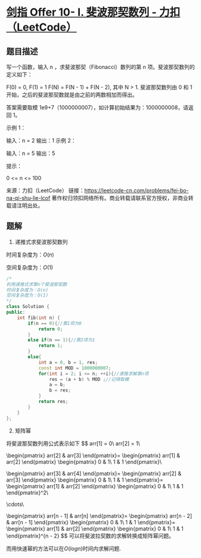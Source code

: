 # [剑指 Offer 10- I. 斐波那契数列 - 力扣（LeetCode）](https://leetcode-cn.com/problems/fei-bo-na-qi-shu-lie-lcof/)



## 题目描述

写一个函数，输入 n ，求斐波那契（Fibonacci）数列的第 n 项。斐波那契数列的定义如下：

F(0) = 0,   F(1) = 1
F(N) = F(N - 1) + F(N - 2), 其中 N > 1.
斐波那契数列由 0 和 1 开始，之后的斐波那契数就是由之前的两数相加而得出。

答案需要取模 1e9+7（1000000007），如计算初始结果为：1000000008，请返回 1。

 

示例 1：

输入：n = 2
输出：1
示例 2：

输入：n = 5
输出：5


提示：

0 <= n <= 100

来源：力扣（LeetCode）
链接：https://leetcode-cn.com/problems/fei-bo-na-qi-shu-lie-lcof
著作权归领扣网络所有。商业转载请联系官方授权，非商业转载请注明出处。



## 题解

1. 递推式求斐波那契数列

时间复杂度为：$O(n)$

空间复杂度为：$O(1)$

```c++
/*
利用递推式求第n个斐波那契数
时间复杂度为：O(n)
空间复杂度为：O(1)
*/
class Solution {
public:
    int fib(int n) {
        if(n == 0){//第1项为0
            return 0;
        }
        else if(n == 1){//第2项为1
            return 1;
        }
        else{
            int a = 0, b = 1, res;
            const int MOD = 1000000007;
            for(int i = 2; i <= n; ++i){//递推求解第n项
                res = (a + b) % MOD ;//记得取模
                a = b;
                b = res;
            }
            return res;
        }
    }
};
```



2. 矩阵幂

将斐波那契数列用公式表示如下
$$
arr[1] = 0\\
arr[2] = 1\\

\begin{pmatrix}
 arr[2] & arr[3]
\end{pmatrix}=
\begin{pmatrix}
 arr[1] & arr[2]
\end{pmatrix}
\begin{pmatrix}
 0 & 1\\ 1 & 1
\end{pmatrix}\\

\begin{pmatrix}
 arr[3] & arr[4]
\end{pmatrix}=
\begin{pmatrix}
 arr[2] & arr[3]
\end{pmatrix}
\begin{pmatrix}
 0 & 1\\ 1 & 1
\end{pmatrix}=
\begin{pmatrix}
 arr[1] & arr[2]
\end{pmatrix}
\begin{pmatrix}
 0 & 1\\ 1 & 1
\end{pmatrix}^2\\

\cdots\\

\begin{pmatrix}
 arr[n - 1] & arr[n]
\end{pmatrix}=
\begin{pmatrix}
 arr[n - 2] & arr[n - 1]
\end{pmatrix}
\begin{pmatrix}
 0 & 1\\ 1 & 1
\end{pmatrix}=
\begin{pmatrix}
 arr[1] & arr[2]
\end{pmatrix}
\begin{pmatrix}
 0 & 1\\ 1 & 1
\end{pmatrix}^{n - 2}
$$
可以将斐波拉契数的求解转换成矩阵幂问题。

而用快速幂的方法可以在$O(logn)$时间内求解问题.





